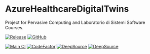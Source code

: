 # AzureHealthcareDigitalTwins
Project for Pervasive Computing and Laboratorio di Sistemi Software Courses.

[![Release](https://img.shields.io/github/v/release/lucagiorgettismp/AzureHealthcareDigitalTwins?label=Release)](https://github.com/lucagiorgettismp/AzureHealthcareDigitalTwins/releases)
[![GitHub](https://img.shields.io/github/license/lucagiorgettismp/AzureHealthcareDigitalTwins)](/LICENSE)

[![Main CI](https://github.com/lucagiorgettismp/AzureHealthcareDigitalTwins/actions/workflows/main-ci.yml/badge.svg)](https://github.com/lucagiorgettismp/AzureHealthcareDigitalTwins/actions/workflows/main-ci.yml)
[![CodeFactor](https://www.codefactor.io/repository/github/lucagiorgettismp/azurehealthcaredigitaltwins/badge/main)](https://www.codefactor.io/repository/github/lucagiorgettismp/azurehealthcaredigitaltwins/overview/main)
[![DeepSource](https://deepsource.io/gh/lucagiorgettismp/AzureHealthcareDigitalTwins.svg/?label=active+issues&token=TkpQppm2NjIFNsKDCeZRPHlD)](https://deepsource.io/gh/lucagiorgettismp/AzureHealthcareDigitalTwins/?ref=repository-badge)
[![DeepSource](https://deepsource.io/gh/lucagiorgettismp/AzureHealthcareDigitalTwins.svg/?label=resolved+issues&token=TkpQppm2NjIFNsKDCeZRPHlD)](https://deepsource.io/gh/lucagiorgettismp/AzureHealthcareDigitalTwins/?ref=repository-badge)
